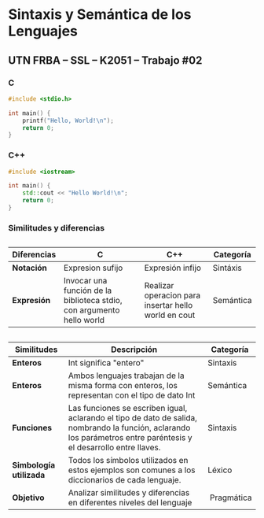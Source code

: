 # Sintaxis y Semántica de los Lenguajes

## UTN FRBA – SSL – K2051 – Trabajo #02


### C

```c
#include <stdio.h>

int main() {
    printf("Hello, World!\n");
    return 0;
}
```

### C++

```c++
#include <iostream>

int main() {
    std::cout << "Hello World!\n";
    return 0;
}
```

### Similitudes y diferencias

##
|**Diferencias**|C|C++|Categoría|
|--|--|--|--|
|**Notación**| Expresion sufijo | Expresión infijo| Sintáxis |
|**Expresión**| Invocar una función de la biblioteca stdio, con argumento hello world| Realizar operacion para insertar hello world en cout| Semántica|

##
|**Similitudes**|Descripción|Categoría|
|--|--|--|
|**Enteros**|Int significa "entero"|Sintaxis|
|**Enteros**|Ambos lenguajes trabajan de la misma forma con enteros, los representan con el tipo de dato Int|Semántica|
|**Funciones**|Las funciones se escriben igual, aclarando el tipo de dato de salida, nombrando la función, aclarando los parámetros entre paréntesis y el desarrollo entre llaves.|Sintaxis|
|**Simbología utilizada**|Todos los símbolos utilizados en estos ejemplos son comunes a los diccionarios de cada lenguaje.|Léxico|
|**Objetivo**| Analizar similitudes y diferencias en diferentes niveles del lenguaje| Pragmática|


